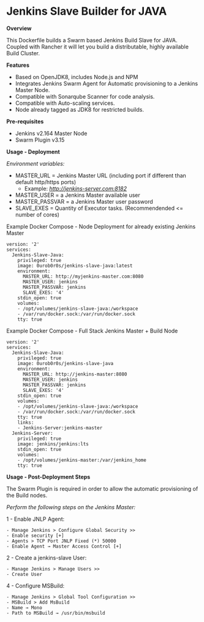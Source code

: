 # Jenkins Slave Builder for JAVA
 
**Overview**

This Dockerfile builds a Swarm based Jenkins Build Slave for JAVA.
Coupled with Rancher it will let you build a distributable, highly available Build Cluster.

**Features**

- Based on OpenJDK8, includes Node.js and NPM
- Integrates Jenkins Swarm Agent for Automatic provisioning to a Jenkins Master Node.
- Compatible with Sonarqube Scanner for code analysis.
- Compatible with Auto-scaling services.
- Node already tagged as JDK8 for restricted builds.

**Pre-requisites**

- Jenkins v2.164 Master Node
- Swarm Plugin v3.15

**Usage - Deployment**

*Environment variables:*

- MASTER_URL = Jenkins Master URL (including port if different than default http/https ports)
  - Example: *http://jenkins-server.com:8182*
- MASTER_USER = a Jenkins Master available user
- MASTER_PASSVAR = a Jenkins Master user password
- SLAVE_EXES = Quantity of Executor tasks. (Recommendended <= number of cores)

Example Docker Compose - Node Deployment for already existing Jenkins Master
```
version: '2'
services:
  Jenkins-Slave-Java:
    privileged: true
    image: 0urob0r0s/jenkins-slave-java:latest
    environment:
      MASTER_URL: http://myjenkins-master.com:8080
      MASTER_USER: jenkins
      MASTER_PASSVAR: jenkins
      SLAVE_EXES: '4'
    stdin_open: true
    volumes:
    - /opt/volumes/jenkins-slave-java:/workspace
    - /var/run/docker.sock:/var/run/docker.sock
    tty: true
```

Example Docker Compose - Full Stack Jenkins Master + Build Node
```
version: '2'
services:
  Jenkins-Slave-Java:
    privileged: true
    image: 0urob0r0s/jenkins-slave-java
    environment:
      MASTER_URL: http://jenkins-master:8080
      MASTER_USER: jenkins
      MASTER_PASSVAR: jenkins
      SLAVE_EXES: '4'
    stdin_open: true
    volumes:
    - /opt/volumes/jenkins-slave-java:/workspace
    - /var/run/docker.sock:/var/run/docker.sock
    tty: true
    links:
    - Jenkins-Server:jenkins-master
  Jenkins-Server:
    privileged: true
    image: jenkins/jenkins:lts
    stdin_open: true
    volumes:
    - /opt/volumes/jenkins-master:/var/jenkins_home
    tty: true
```  
**Usage - Post-Deployment Steps**

The Swarm Plugin is required in order to allow the automatic provisioning of the Build nodes.

*Perform the following steps on the Jenkins Master:*

1 - Enable JNLP Agent:

	- Manage Jenkins > Configure Global Security >>
	- Enable security [+]
	- Agents > TCP Port JNLP Fixed (*) 50000
	- Enable Agent → Master Access Control [+]

2 - Create a jenkins-slave User:

	- Manage Jenkins > Manage Users >>
	- Create User
  
4 - Configure MSBuild:

	- Manage Jenkins > Global Tool Configuration >>
	- MSBuild > Add MsBuild
	- Name → Mono
	- Path to MSBuild → /usr/bin/msbuild
